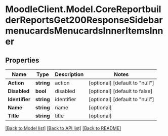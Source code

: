 # MoodleClient.Model.CoreReportbuilderReportsGet200ResponseSidebarmenucardsMenucardsInnerItemsInner

## Properties

Name | Type | Description | Notes
------------ | ------------- | ------------- | -------------
**Action** | **string** | action | [optional] [default to "null"]
**Disabled** | **bool** | disabled | [optional] [default to false]
**Identifier** | **string** | identifier | [optional] [default to "null"]
**Name** | **string** | name | [optional] 
**Title** | **string** | title | [optional] 

[[Back to Model list]](../README.md#documentation-for-models) [[Back to API list]](../README.md#documentation-for-api-endpoints) [[Back to README]](../README.md)

